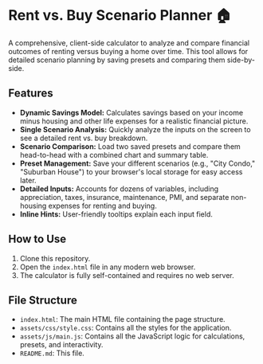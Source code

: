 # Rent vs. Buy Scenario Planner 🏠

A comprehensive, client-side calculator to analyze and compare financial outcomes of renting versus buying a home over time. This tool allows for detailed scenario planning by saving presets and comparing them side-by-side.

## Features

- **Dynamic Savings Model:** Calculates savings based on your income minus housing and other life expenses for a realistic financial picture.
- **Single Scenario Analysis:** Quickly analyze the inputs on the screen to see a detailed rent vs. buy breakdown.
- **Scenario Comparison:** Load two saved presets and compare them head-to-head with a combined chart and summary table.
- **Preset Management:** Save your different scenarios (e.g., "City Condo," "Suburban House") to your browser's local storage for easy access later.
- **Detailed Inputs:** Accounts for dozens of variables, including appreciation, taxes, insurance, maintenance, PMI, and separate non-housing expenses for renting and buying.
- **Inline Hints:** User-friendly tooltips explain each input field.

## How to Use

1.  Clone this repository.
2.  Open the `index.html` file in any modern web browser.
3.  The calculator is fully self-contained and requires no web server.

## File Structure

-   `index.html`: The main HTML file containing the page structure.
-   `assets/css/style.css`: Contains all the styles for the application.
-   `assets/js/main.js`: Contains all the JavaScript logic for calculations, presets, and interactivity.
-   `README.md`: This file.